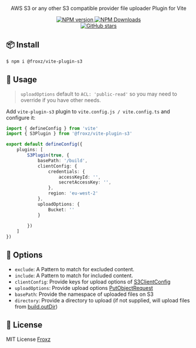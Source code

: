 <p align='center'>
<br>
AWS S3 or any other S3 compatible provider file uploader Plugin for Vite
</p>

<p align='center'>
<a href='https://www.npmjs.com/package/@froxz/vite-plugin-s3' target="__blank">
<img src='https://img.shields.io/npm/v/@froxz/vite-plugin-s3?color=33A6B8&label=' alt="NPM version">
</a>
<a href="https://www.npmjs.com/package/@froxz/vite-plugin-s3" target="__blank">
    <img alt="NPM Downloads" src="https://img.shields.io/npm/dm/@froxz/vite-plugin-s3?color=476582&label=">
</a>
<br>
<a href="https://github.com/Froxz/vite-plugin-s3" target="__blank">
<img alt="GitHub stars" src="https://img.shields.io/github/stars/Froxz/vite-plugin-s3?style=social">
</a>
</p>

## 📦 Install

```bash
$ npm i @froxz/vite-plugin-s3
```
## 🦄 Usage

> `uploadOptions` default to `ACL: 'public-read'` so you may need to override if you have other needs.

Add `vite-plugin-s3` plugin to `vite.config.js / vite.config.ts` and configure it:

```ts
import { defineConfig } from 'vite'
import { S3Plugin } from '@froxz/vite-plugin-s3'

export default defineConfig({
    plugins: [
        S3Plugin(true, {
            basePath: '/build',
            clientConfig: {
                credentials: {
                    accessKeyId: '',
                    secretAccessKey: '',
                },
                region: 'eu-west-2'
            },
            uploadOptions: {
                Bucket: ''
            }
            
        })
    ]
})
```

## 🚀 Options

- `exclude`: A Pattern to match for excluded content.
- `include`: A Pattern to match for included content.
- `clientConfig`: Provide keys for upload options of [S3ClientConfig](https://docs.aws.amazon.com/AWSJavaScriptSDK/v3/latest/clients/client-s3/interfaces/s3clientconfig.html)
- `uploadOptions`: Provide upload options [PutObjectRequest](https://docs.aws.amazon.com/AWSJavaScriptSDK/v3/latest/clients/client-s3/interfaces/putobjectrequest.html)
- `basePath`: Provide the namespace of uploaded files on S3
- `directory`: Provide a directory to upload (if not supplied, will upload files from [build.outDir](https://vitejs.dev/config/build-options.html#build-outdir))

## 📄 License

MIT License [Froxz](LICENSE)